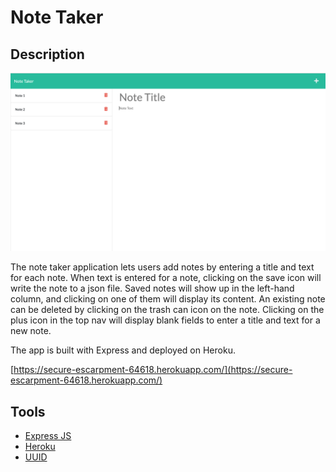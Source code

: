 # Note Taker

## Description
![Screenshot of the note taker application](note-taker-image.png)

The note taker application lets users add notes by entering a title and text for each note. When text is entered for a note, clicking on the save icon will write the note to a json file. Saved notes will show up in the left-hand column, and clicking on one of them will display its content. An existing note can be deleted by clicking on the trash can icon on the note. Clicking on the plus icon in the top nav will display blank fields to enter a title and text for a new note. 

The app is built with Express and deployed on Heroku.

[https://secure-escarpment-64618.herokuapp.com/](https://secure-escarpment-64618.herokuapp.com/)

## Tools
- [Express JS](http://expressjs.com)
- [Heroku](https://www.heroku.com)
- [UUID](https://www.npmjs.com/package/uuid)